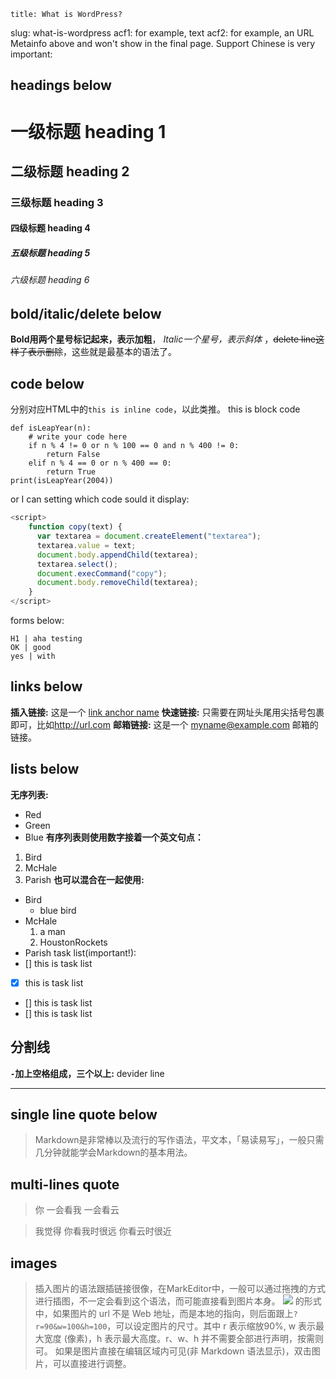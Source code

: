 	title: What is WordPress?
slug: what-is-wordpress
acf1: for example, text
acf2: for example, an URL
Metainfo above and won't show in the final page.
Support Chinese is very important:
## headings below
# 一级标题 heading 1
## 二级标题 heading 2
### 三级标题 heading 3
#### 四级标题 heading 4
##### 五级标题 heading 5
###### 六级标题 heading 6
## bold/italic/delete below
**Bold用两个星号标记起来，表示加粗**， *Italic一个星号，表示斜体* ，~~delete line这样子表示删除~~，这些就是最基本的语法了。
## code below
分别对应HTML中的`this is inline code`，以此类推。
this is block code
```
def isLeapYear(n):
    # write your code here
    if n % 4 != 0 or n % 100 == 0 and n % 400 != 0:
        return False
    elif n % 4 == 0 or n % 400 == 0:
        return True
print(isLeapYear(2004))
```
or I can setting which code sould it display:
```js
<script>
    function copy(text) {
      var textarea = document.createElement("textarea");
      textarea.value = text;
      document.body.appendChild(textarea);
      textarea.select();
      document.execCommand("copy");
      document.body.removeChild(textarea);
    }
</script>
```
forms below:
```table
H1 | aha testing
OK | good
yes | with
```
## links below
**插入链接:**
这是一个 [link anchor name](http://url.com/)
**快速链接:**
只需要在网址头尾用尖括号包裹即可，比如<http://url.com>
**邮箱链接:**
这是一个 <myname@example.com> 邮箱的链接。
## lists below
**无序列表:**
- Red
- Green
- Blue
**有序列表则使用数字接着一个英文句点：**
1.  Bird
2.  McHale
3.  Parish
**也可以混合在一起使用:**
- Bird
    - blue bird
- McHale
    1. a man
    2. HoustonRockets
- Parish
task list(important!):
- [] this is task list
- [x] this is task list
- [] this is task list
- [] this is task list
## 分割线
**`-`加上空格组成，三个以上:**
devider line
- - - - - -
## single line quote below
>  Markdown是非常棒以及流行的写作语法，平文本，「易读易写」，一般只需几分钟就能学会Markdown的基本用法。
## multi-lines quote
> 你
> 一会看我
> 一会看云

>  我觉得
>  你看我时很远
>  你看云时很近

## images
> 插入图片的语法跟插链接很像，在MarkEditor中，一般可以通过拖拽的方式进行插图，不一定会看到这个语法，而可能直接看到图片本身。
![](./_image/2020-02-17-16-19-05.png)
的形式中，如果图片的 url 不是 Web 地址，而是本地的指向，则后面跟上`?r=90&w=100&h=100`，可以设定图片的尺寸。其中 r 表示缩放90%,  w 表示最大宽度 (像素)，h 表示最大高度。r、w、h 并不需要全部进行声明，按需则可。
如果是图片直接在编辑区域内可见(非 Markdown 语法显示)，双击图片，可以直接进行调整。
